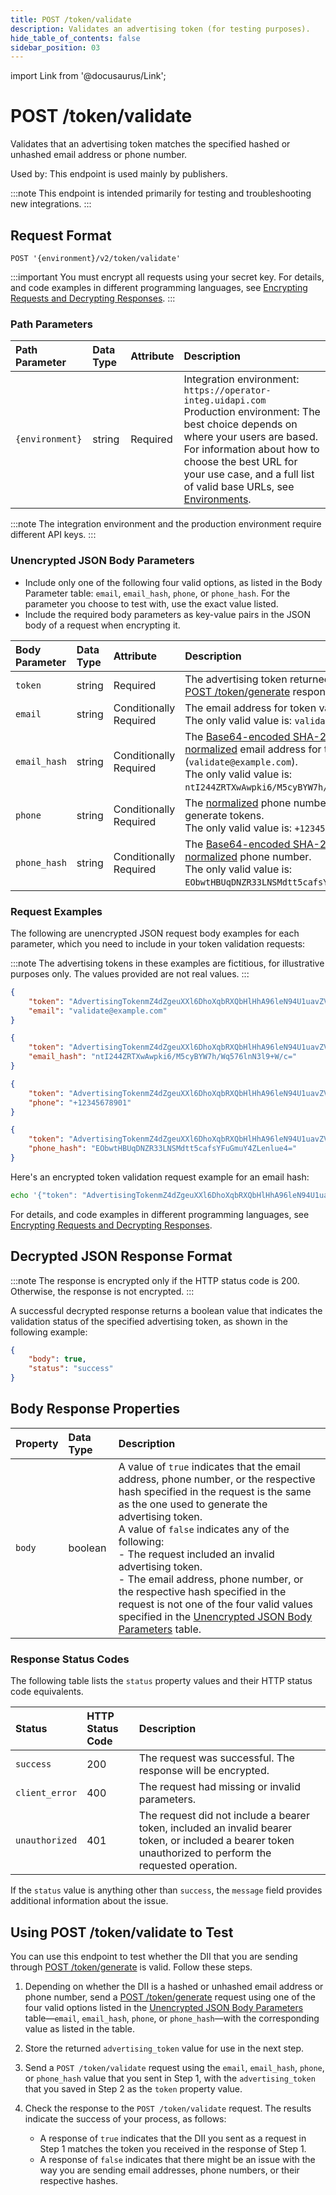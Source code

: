 ```yaml
---
title: POST /token/validate
description: Validates an advertising token (for testing purposes). 
hide_table_of_contents: false
sidebar_position: 03
---
```


import Link from '@docusaurus/Link';

# POST /token/validate

Validates that an advertising token matches the specified hashed or unhashed email address or phone number. 

Used by: This endpoint is used mainly by publishers.

:::note
This endpoint is intended primarily for testing and troubleshooting new integrations.
:::

## Request Format 

`POST '{environment}/v2/token/validate'`

:::important
You must encrypt all requests using your secret key. For details, and code examples in different programming languages, see [Encrypting Requests and Decrypting Responses](../getting-started/gs-encryption-decryption.md).
:::

### Path Parameters

| Path Parameter | Data Type | Attribute | Description |
| :--- | :--- | :--- | :--- |
| `{environment}` | string | Required | Integration environment: `https://operator-integ.uidapi.com`<br/>Production environment: The best choice depends on where your users are based. For information about how to choose the best URL for your use case, and a full list of valid base URLs, see [Environments](../getting-started/gs-environments.md). |

:::note
The integration environment and the production environment require different <Link href="../ref-info/glossary-uid#gl-api-key">API keys</Link>.
:::

### Unencrypted JSON Body Parameters

- Include only one of the following four valid options, as listed in the Body Parameter table: `email`, `email_hash`, `phone`, or `phone_hash`. For the parameter you choose to test with, use the exact value listed.
- Include the required body parameters as key-value pairs in the JSON body of a request when encrypting it.

| Body Parameter | Data Type | Attribute | Description |
| :--- | :--- | :--- | :--- |
| `token` | string | Required | The advertising token returned by the [POST&nbsp;/token/generate](post-token-generate.md) response. |
| `email` | string | Conditionally Required | The email address for token validation.<br/>The only valid value is: `validate@example.com`. |
| `email_hash` | string | Conditionally Required | The [Base64-encoded SHA-256](../getting-started/gs-normalization-encoding.md#email-address-hash-encoding) hash of the [normalized](../getting-started/gs-normalization-encoding.md#email-address-normalization) email address for token validation (`validate@example.com`).<br/>The only valid value is: `ntI244ZRTXwAwpki6/M5cyBYW7h/Wq576lnN3l9+W/c=`. |
| `phone` | string | Conditionally Required | The [normalized](../getting-started/gs-normalization-encoding.md#phone-number-normalization) phone number for which to generate tokens.<br/>The only valid value is: `+12345678901`. |
| `phone_hash` | string | Conditionally Required | The [Base64-encoded SHA-256](../getting-started/gs-normalization-encoding.md#phone-number-hash-encoding) hash of a [normalized](../getting-started/gs-normalization-encoding.md#phone-number-normalization) phone number.<br/>The only valid value is: `EObwtHBUqDNZR33LNSMdtt5cafsYFuGmuY4ZLenlue4=`. |

### Request Examples

The following are unencrypted JSON request body examples for each parameter, which you need to include in your token validation requests:

:::note
The advertising tokens in these examples are fictitious, for illustrative purposes only. The values provided are not real values.
:::

```json
{
    "token": "AdvertisingTokenmZ4dZgeuXXl6DhoXqbRXQbHlHhA96leN94U1uavZVspwKXlfWETZ3b%2FbesPFFvJxNLLySg4QEYHUAiyUrNncgnm7ppu0mi6wU2CW6hssiuEkKfstbo9XWgRUbWNTM%2BewMzXXM8G9j8Q%3D",
    "email": "validate@example.com"
}
```
```json
{
    "token": "AdvertisingTokenmZ4dZgeuXXl6DhoXqbRXQbHlHhA96leN94U1uavZVspwKXlfWETZ3b%2FbesPFFvJxNLLySg4QEYHUAiyUrNncgnm7ppu0mi6wU2CW6hssiuEkKfstbo9XWgRUbWNTM%2BewMzXXM8G9j8Q%3D",
    "email_hash": "ntI244ZRTXwAwpki6/M5cyBYW7h/Wq576lnN3l9+W/c="
}
```
```json
{
    "token": "AdvertisingTokenmZ4dZgeuXXl6DhoXqbRXQbHlHhA96leN94U1uavZVspwKXlfWETZ3b%2FbesPFFvJxNLLySg4QEYHUAiyUrNncgnm7ppu0mi6wU2CW6hssiuEkKfstbo9XWgRUbWNTM%2BewMzXXM8G9j8Q%3D",
    "phone": "+12345678901"
}
```
```json
{
    "token": "AdvertisingTokenmZ4dZgeuXXl6DhoXqbRXQbHlHhA96leN94U1uavZVspwKXlfWETZ3b%2FbesPFFvJxNLLySg4QEYHUAiyUrNncgnm7ppu0mi6wU2CW6hssiuEkKfstbo9XWgRUbWNTM%2BewMzXXM8G9j8Q%3D",
    "phone_hash": "EObwtHBUqDNZR33LNSMdtt5cafsYFuGmuY4ZLenlue4="
}
```

Here's an encrypted token validation request example for an email hash:

```sh
echo '{"token": "AdvertisingTokenmZ4dZgeuXXl6DhoXqbRXQbHlHhA96leN94U1uavZVspwKXlfWETZ3b%2FbesPFFvJxNLLySg4QEYHUAiyUrNncgnm7ppu0mi6wU2CW6hssiuEkKfstbo9XWgRUbWNTM%2BewMzXXM8G9j8Q%3D", "email_hash": "LdhtUlMQ58ZZy5YUqGPRQw5xUMS5dXG5ocJHYJHbAKI="}' | python3 uid2_request.py https://prod.uidapi.com/v2/token/validate [Your-Client-API-Key] [Your-Client-Secret]
```

For details, and code examples in different programming languages, see [Encrypting Requests and Decrypting Responses](../getting-started/gs-encryption-decryption.md).

## Decrypted JSON Response Format

:::note
The response is encrypted only if the HTTP status code is 200. Otherwise, the response is not encrypted.
:::

A successful decrypted response returns a boolean value that indicates the validation status of the specified advertising token, as shown in the following example:

```json
{
    "body": true,
    "status": "success"
}
```

## Body Response Properties

| Property | Data Type | Description |
| :--- | :--- | :--- |
| `body` | boolean | A value of `true` indicates that the email address, phone number, or the respective hash specified in the request is the same as the one used to generate the advertising token.<br/>A value of `false` indicates any of the following:<br/>- The request included an invalid advertising token.<br/>- The email address, phone number, or the respective hash specified in the request is not one of the four valid values specified in the [Unencrypted JSON Body Parameters](#unencrypted-json-body-parameters) table. |

### Response Status Codes

The following table lists the `status` property values and their HTTP status code equivalents.

| Status | HTTP Status Code | Description |
| :--- | :--- | :--- |
| `success` | 200 | The request was successful. The response will be encrypted. |
| `client_error` | 400 | The request had missing or invalid parameters.|
| `unauthorized` | 401 | The request did not include a bearer token, included an invalid bearer token, or included a bearer token unauthorized to perform the requested operation. |

If the `status` value is anything other than `success`, the `message` field provides additional information about the issue.

## Using POST /token/validate to Test

You can use this endpoint to test whether the <Link href="../ref-info/glossary-uid#gl-dii">DII</Link> that you are sending through [POST&nbsp;/token/generate](../endpoints/post-token-generate.md) is valid. Follow these steps.

1. Depending on whether the DII is a hashed or unhashed email address or phone number, send a [POST&nbsp;/token/generate](../endpoints/post-token-generate.md) request using one of the four valid options listed in the [Unencrypted JSON Body Parameters](#unencrypted-json-body-parameters) table&#8212;`email`, `email_hash`, `phone`, or `phone_hash`&#8212;with the corresponding value as listed in the table.

2. Store the returned `advertising_token` value for use in the next step.
3. Send a `POST /token/validate` request using the `email`, `email_hash`, `phone`, or `phone_hash` value that you sent in Step 1, with the `advertising_token` that you saved in Step 2 as the `token` property value.
4. Check the response to the `POST /token/validate` request. The results indicate the success of your process, as follows: 
    - A response of `true` indicates that the DII you sent as a request in Step 1 matches the token you received in the response of Step 1. 
    - A response of `false` indicates that there might be an issue with the way you are sending email addresses, phone numbers, or their respective hashes.
